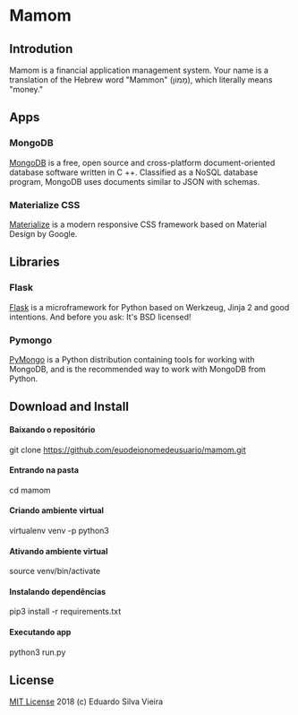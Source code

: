 # Mamom
## Introdution
Mamom is a financial application management system.
Your name is a translation of the Hebrew word "Mammon" (מָמוֹן), which literally means "money."

## Apps
### MongoDB
[MongoDB](https://www.mongodb.com/) is a free, open source and cross-platform document-oriented database software written in C ++. Classified as a NoSQL database program, MongoDB uses documents similar to JSON with schemas.

### Materialize CSS
[Materialize](http://materializecss.com/) is a modern responsive CSS framework based on Material Design by Google.

## Libraries
### Flask
[Flask](http://flask.pocoo.org/) is a microframework for Python based on Werkzeug, Jinja 2 and good intentions. And before you ask: It's BSD licensed! 

### Pymongo
[PyMongo](https://api.mongodb.com/python/current/) is a Python distribution containing tools for working with MongoDB, and is the recommended way to work with MongoDB from Python.

## Download and Install
  #### Baixando o repositório
  git clone https://github.com/euodeionomedeusuario/mamom.git
  
  #### Entrando na pasta
  cd mamom
  
  #### Criando ambiente virtual
  virtualenv venv -p python3
  
  #### Ativando ambiente virtual
  source venv/bin/activate
  
  #### Instalando dependências
  pip3 install -r requirements.txt
  
  #### Executando app
  python3 run.py  

## License
[MIT License](https://github.com/euodeionomedeusuario/mamom-project/blob/master/LICENSE) 2018 (c) Eduardo Silva Vieira

